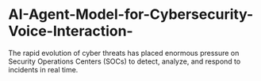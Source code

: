 # AI-Agent-Model-for-Cybersecurity-Voice-Interaction-
The rapid evolution of cyber threats has placed enormous pressure on Security Operations Centers (SOCs) to detect, analyze, and respond to incidents in real time.
